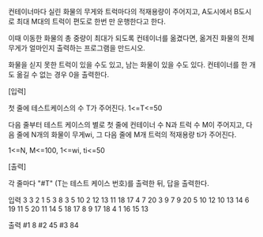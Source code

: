 컨테이너마다 실린 화물의 무게와 트럭마다의 적재용량이 주어지고, A도시에서 B도시로 최대 M대의 트럭이 편도로 한번 만 운행한다고 한다.

이때 이동한 화물의 총 중량이 최대가 되도록 컨테이너를 옮겼다면, 옮겨진 화물의 전체 무게가 얼마인지 출력하는 프로그램을 만드시오.

화물을 싣지 못한 트럭이 있을 수도 있고, 남는 화물이 있을 수도 있다. 컨테이너를 한 개도 옮길 수 없는 경우 0을 출력한다.


[입력]

첫 줄에 테스트케이스의 수 T가 주어진다. 1<=T<=50

다음 줄부터 테스트 케이스의 별로 첫 줄에 컨테이너 수 N과 트럭 수 M이 주어지고, 다음 줄에 N개의 화물이 무게wi, 그 다음 줄에 M개 트럭의 적재용량 ti가 주어진다.

1<=N, M<=100, 1<=wi, ti<=50
 
[출력]

각 줄마다 "#T" (T는 테스트 케이스 번호)를 출력한 뒤, 답을 출력한다.

입력
3
3 2
1 5 3
8 3
5 10
2 12 13 11 18
17 4 7 20 3 9 7 9 20 5
10 12
10 13 14 6 19 11 5 20 11 14
5 18 17 8 9 17 18 4 1 16 15 13



출력
#1 8
#2 45
#3 84